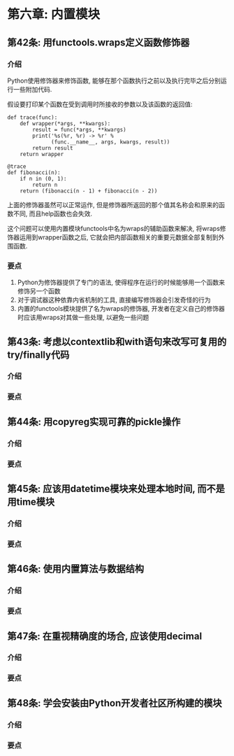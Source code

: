 # 第六章: 内置模块 #

## 第42条: 用functools.wraps定义函数修饰器 ##

### 介绍 ###

Python使用修饰器来修饰函数, 能够在那个函数执行之前以及执行完毕之后分别运行一些附加代码.

假设要打印某个函数在受到调用时所接收的参数以及该函数的返回值:

```
def trace(func):
    def wrapper(*args, **kwargs):
        result = func(*args, **kwargs)
        print('%s(%r, %r) -> %r' %
              (func.__name__, args, kwargs, result))
        return result
    return wrapper
    
@trace
def fibonacci(n):
    if n in (0, 1):
        return n
    return (fibonacci(n - 1) + fibonacci(n - 2))
```
上面的修饰器虽然可以正常运作, 但是修饰器所返回的那个值其名称会和原来的函数不同, 而且help函数也会失效.

这个问题可以使用内置模块functools中名为wraps的辅助函数来解决, 将wraps修饰器运用到wrapper函数之后, 它就会把内部函数相关的重要元数据全部复制到外围函数.

### 要点 ###

1. Python为修饰器提供了专门的语法, 使得程序在运行的时候能够用一个函数来修饰另一个函数
2. 对于调试器这种依靠内省机制的工具, 直接编写修饰器会引发奇怪的行为
3. 内置的functools模块提供了名为wraps的修饰器, 开发者在定义自己的修饰器时应该用wraps对其做一些处理, 以避免一些问题

## 第43条: 考虑以contextlib和with语句来改写可复用的try/finally代码 ##

### 介绍 ###

### 要点 ###

## 第44条: 用copyreg实现可靠的pickle操作 ##

### 介绍 ###

### 要点 ###

## 第45条: 应该用datetime模块来处理本地时间, 而不是用time模块 ##

### 介绍 ###

### 要点 ###

## 第46条: 使用内置算法与数据结构 ##

### 介绍 ###

### 要点 ###

## 第47条: 在重视精确度的场合, 应该使用decimal ##

### 介绍 ###

### 要点 ###

## 第48条: 学会安装由Python开发者社区所构建的模块 ##

### 介绍 ###

### 要点 ###
